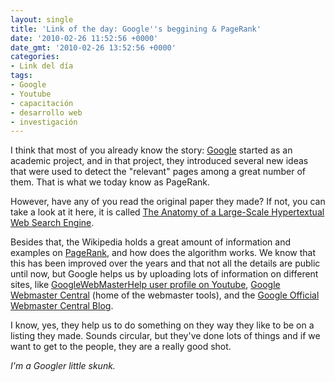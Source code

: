 ```yaml
---
layout: single
title: 'Link of the day: Google''s beggining & PageRank'
date: '2010-02-26 11:52:56 +0000'
date_gmt: '2010-02-26 13:52:56 +0000'
categories:
- Link del día
tags:
- Google
- Youtube
- capacitación
- desarrollo web
- investigación
---
```


I think that most of you already know the story: [Google](http://www.google.com) started as an academic project, and in that project, they introduced several new ideas that were used to detect the "relevant" pages among a great number of them. That is what we today know as PageRank.

However, have any of you read the original paper they made? If not, you can take a look at it here, it is called [The Anatomy of a Large-Scale Hypertextual Web Search Engine](http://infolab.stanford.edu/~backrub/google.html).

Besides that, the Wikipedia holds a great amount of information and examples on [PageRank](http://en.wikipedia.org/wiki/PageRank), and how does the algorithm works. We know that this has been improved over the years and that not all the details are public until now, but Google helps us by uploading lots of information on different sites, like [GoogleWebMasterHelp user profile on Youtube](http://www.youtube.com/profile?user=GoogleWebmasterHelp), [Google Webmaster Central](http://www.google.com/webmasters/) (home of the webmaster tools), and the [Google Official Webmaster Central Blog](http://googlewebmastercentral.blogspot.com/).

I know, yes, they help us to do something on they way they like to be on a listing they made. Sounds circular, but they've done lots of things and if we want to get to the people, they are a really good shot.

_I'm a Googler little skunk._
